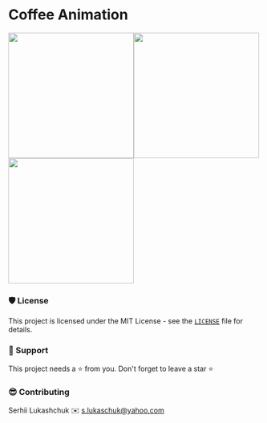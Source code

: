 # Coffee Animation


<img src="https://github.com/lgreydev/CoffeeAppAnimation/blob/main/Screenshots/image_001" width="250"><img src="https://github.com/lgreydev/CoffeeAppAnimation/blob/main/Screenshots/image_002" width="250"><img src="https://github.com/lgreydev/CoffeeAppAnimation/blob/main/Screenshots/image_003" width="250">


### 🛡️ License

This project is licensed under the MIT License - see the [`LICENSE`](https://github.com/lgreydev/CoffeeAppAnimation/blob/main/License.md) file for details.

### 🙏 Support

This project needs a ⭐️ from you. Don't forget to leave a star ⭐️

### 😎 Contributing
Serhii Lukashchuk ✉️ s.lukaschuk@yahoo.com
